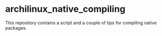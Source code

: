 # archilinux_native_compiling
This repository contains a script and a couple of tips for compiling native packages.
